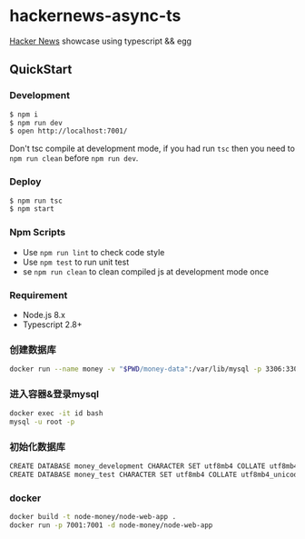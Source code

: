 # hackernews-async-ts

[Hacker News](https://news.ycombinator.com/) showcase using typescript && egg

## QuickStart

### Development

```bash
$ npm i
$ npm run dev
$ open http://localhost:7001/
```

Don't tsc compile at development mode, if you had run `tsc` then you need to `npm run clean` before `npm run dev`.

### Deploy

```bash
$ npm run tsc
$ npm start
```

### Npm Scripts

- Use `npm run lint` to check code style
- Use `npm test` to run unit test
- se `npm run clean` to clean compiled js at development mode once

### Requirement

- Node.js 8.x
- Typescript 2.8+

### 创建数据库
```bash
docker run --name money -v "$PWD/money-data":/var/lib/mysql -p 3306:3306 -e MYSQL_ROOT_PASSWORD=kcvo -d mysql:5.7
```

### 进入容器&登录mysql
```bash
docker exec -it id bash
mysql -u root -p
```

### 初始化数据库

```bash
CREATE DATABASE money_development CHARACTER SET utf8mb4 COLLATE utf8mb4_unicode_ci;
CREATE DATABASE money_test CHARACTER SET utf8mb4 COLLATE utf8mb4_unicode_ci;
```

### docker

```bash
docker build -t node-money/node-web-app .
docker run -p 7001:7001 -d node-money/node-web-app
```
